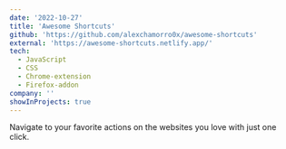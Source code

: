 ```yaml
---
date: '2022-10-27'
title: 'Awesome Shortcuts'
github: 'https://github.com/alexchamorro0x/awesome-shortcuts'
external: 'https://awesome-shortcuts.netlify.app/'
tech:
  - JavaScript
  - CSS
  - Chrome-extension
  - Firefox-addon
company: ''
showInProjects: true
---
```


Navigate to your favorite actions on the websites you love with just one click.
